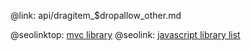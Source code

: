 @link: api/dragitem_$dropallow_other.md

@seolinktop: [mvc library](https://webix.com)
@seolink: [javascript library list](https://webix.com/widget/list/)